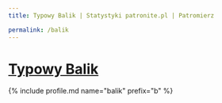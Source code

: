 ```yaml
---
title: Typowy Balik | Statystyki patronite.pl | Patromierz

permalink: /balik
---
```


# [Typowy Balik](https://patronite.pl/balik)

{% include profile.md name="balik" prefix="b" %}
